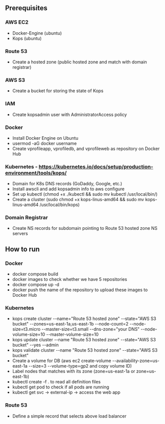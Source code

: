 ## Prerequisites
### AWS EC2
- Docker-Engine (ubuntu)
- Kops (ubuntu)
### Route 53
- Create a hosted zone (public hosted zone and match with domain registrar)
### AWS S3
- Create a bucket for storing the state of Kops
### IAM
- Create kopsadmin user with AdministratorAccess policy 
### Docker 
- Install Docker Engine on Ubuntu
- usermod -aG docker username
- Create vprofileapp, vprofiledb, and vprofileweb as repository on Docker Hub
### Kubernetes - https://kubernetes.io/docs/setup/production-environment/tools/kops/
- Domain for K8s DNS records (GoDaddy, Google, etc.)
- Install awscli and add kopsadmin info to aws configure
- Set up kubectl (chmod +x ./kubectl && sudo mv kubectl /usr/local/bin/)
- Create a cluster (sudo chmod +x kops-linus-amd64 && sudo mv kops-linus-amd64 /usr/local/bin/kops)
### Domain Registrar
- Create NS records for subdomain pointing to Route 53 hosted zone NS servers
## How to run
### Docker
- docker compose build
- docker images to check whether we have 5 repositories
- docker compose up -d
- docker push the name of the repository to upload these images to Docker Hub
### Kubernetes
- kops create cluster --name="Route 53 hosted zone" --state="AWS S3 bucket" --zones=us-east-1a,us-east-1b --node-count=2 --node-size=t3.micro --master-size=t3.small --dns-zone="your DNS" --node-volume-size=10 --master-volume-size=10
- kops update cluster --name "Route 53 hosted zone" --state="AWS S3 bucket" --yes --admin
- kops validate cluster --name "Route 53 hosted zone" --state="AWS S3 bucket"
- Create a volume for DB (aws ec2 create-volume --availability-zone=us-east-1a --size=3 --volume-type=gp2 and copy volume ID)
- Label nodes that matches with its zone (zone=us-east-1a or zone=us-east-1b)
- kubectl create -f . to read all definition files
- kubectl get pod to check if all pods are running
- kubectl get svc -> external-ip -> access the web app
### Route 53
- Define a simple record that selects above load balancer
  
